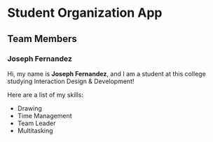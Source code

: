 # Student Organization App

## Team Members

### Joseph Fernandez

Hi, my name is **Joseph Fernandez**, and I am a student at this college studying Interaction Design & Development!

Here are a list of my skills:

* Drawing
* Time Management
* Team Leader
* Multitasking

